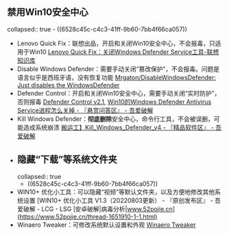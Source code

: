 ## 禁用Win10安全中心
collapsed:: true
	- ((6528c45c-c4c3-41ff-9b60-7bb4f66ca057))
- Lenovo Quick Fix：联想出品，开启和关闭Win10安全中心，不会报毒，只适用于Win10 [Lenovo Quick Fix：关闭Windows Defender Service工具-联想知识库](https://iknow.lenovo.com.cn/detail/181036)
- Disable Windows Defender：需要手动关闭“篡改保护”，不会报毒。问题是语言似乎是西班牙语，没有恢复功能 [Mrgaton/DisableWindowsDefender: Just disables the WindowsDefender](https://github.com/Mrgaton/DisableWindowsDefender)
- Defender Control：开启和关闭Win10安全中心，需要手动关闭“实时防护”，否则报毒 [Defender Control v2.1](https://www.sordum.org/9480/defender-control-v2-1/), [Win10的Windows Defender Antivirus Service进程怎么关掉 - 『悬赏问答区』 - 吾爱破解](https://www.52pojie.cn/thread-1479630-1-1.html)
- Kill Windows Defender：**彻底删除**安全中心，命令行工具，不会被误删，可能造成系统崩溃 [搬运工】Kill_Windows_Defender_v4 - 『精品软件区』 - 吾爱破解](https://www.52pojie.cn/thread-1397904-1-1.html)
- ## 隐藏“下载”等系统文件夹
  collapsed:: true
	- ((6528c45c-c4c3-41ff-9b60-7bb4f66ca057))
- WIN10+ 优化小工具：可以隐藏“视频”等默认文件夹，以及方便地修改其他系统设置 [WIN10+ 优化小工具 V1.3（20220803更新） - 『原创发布区』 - 吾爱破解 - LCG - LSG |安卓破解|病毒分析|www.52pojie.cn](https://www.52pojie.cn/thread-1651910-1-1.html)
- Winaero Tweaker：可修改系统默认设置和外观 [Winaero Tweaker](https://winaero.com/winaero-tweaker/#download)
